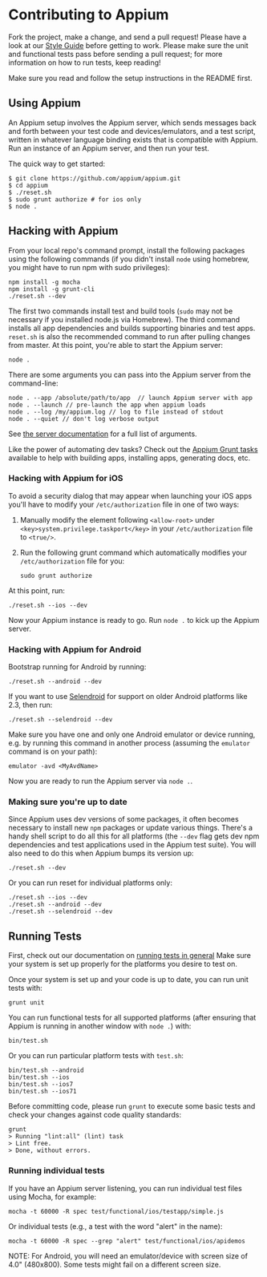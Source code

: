 # Contributing to Appium

Fork the project, make a change, and send a pull request! Please have a look at our
[Style Guide](https://github.com/appium/appium/blob/master/docs/style-guide.md) before getting to work.
Please make sure the unit and functional tests pass before sending a pull request; for more
information on how to run tests, keep reading!

Make sure you read and follow the setup instructions in the README first.

## Using Appium

An Appium setup involves the Appium server, which sends messages back and forth between
your test code and devices/emulators, and a test script, written in whatever language
binding exists that is compatible with Appium. Run an instance of an Appium server,
and then run your test.

The quick way to get started:

    $ git clone https://github.com/appium/appium.git
    $ cd appium
    $ ./reset.sh
    $ sudo grunt authorize # for ios only
    $ node .

## Hacking with Appium

From your local repo's command prompt, install the following packages using the
following commands (if you didn't install `node` using homebrew, you might have
to run npm with sudo privileges):

    npm install -g mocha
    npm install -g grunt-cli
    ./reset.sh --dev

The first two commands install test and build tools (`sudo` may not be necessary
if you installed node.js via Homebrew). The third command installs all app
dependencies and builds supporting binaries and test apps. `reset.sh` is also the
recommended command to run after pulling changes from master. At this point,
you're able to start the Appium server:

    node .

There are some arguments you can pass into the Appium server from the command-line:

    node . --app /absolute/path/to/app  // launch Appium server with app
    node . --launch // pre-launch the app when appium loads
    node . --log /my/appium.log // log to file instead of stdout
    node . --quiet // don't log verbose output

See [the server documentation](https://github.com/appium/appium/blob/master/docs/server-args.md)
for a full list of arguments.

Like the power of automating dev tasks? Check out the [Appium Grunt tasks](https://github.com/appium/appium/blob/master/docs/grunt.md)
available to help with building apps, installing apps, generating docs, etc.

### Hacking with Appium for iOS

To avoid a security dialog that may appear when launching your iOS apps you'll
have to modify your `/etc/authorization` file in one of two ways:

1. Manually modify the element following `<allow-root>` under `<key>system.privilege.taskport</key>`
   in your `/etc/authorization` file to `<true/>`.

2. Run the following grunt command which automatically modifies your
   `/etc/authorization` file for you:

       sudo grunt authorize

At this point, run:

    ./reset.sh --ios --dev

Now your Appium instance is ready to go. Run `node .` to kick up the Appium server.

### Hacking with Appium for Android

Bootstrap running for Android by running:

    ./reset.sh --android --dev

If you want to use [Selendroid](http://github.com/DominikDary/selendroid) for support on
older Android platforms like 2.3, then run:

    ./reset.sh --selendroid --dev

Make sure you have one and only one Android emulator or device running, e.g.
by running this command in another process (assuming the `emulator` command is
on your path):

    emulator -avd <MyAvdName>

Now you are ready to run the Appium server via `node .`.

### Making sure you're up to date

Since Appium uses dev versions of some packages, it often becomes necessary to
install new `npm` packages or update various things. There's a handy shell script
to do all this for all platforms (the `--dev` flag gets dev npm dependencies
and test applications used in the Appium test suite). You will also need to do
this when Appium bumps its version up:

    ./reset.sh --dev

Or you can run reset for individual platforms only:

    ./reset.sh --ios --dev
    ./reset.sh --android --dev
    ./reset.sh --selendroid --dev

## Running Tests

First, check out our documentation on [running tests in general](https://github.com/appium/appium/blob/master/docs/running-tests.md)
Make sure your system is set up properly for the platforms you desire to test
on.

Once your system is set up and your code is up to date, you can run unit tests
with:

    grunt unit

You can run functional tests for all supported platforms (after ensuring that
Appium is running in another window with `node .`) with:

    bin/test.sh

Or you can run particular platform tests with `test.sh`:

    bin/test.sh --android
    bin/test.sh --ios
    bin/test.sh --ios7
    bin/test.sh --ios71

Before committing code, please run `grunt` to execute some basic tests and check
your changes against code quality standards:

    grunt
    > Running "lint:all" (lint) task
    > Lint free.
    > Done, without errors.

### Running individual tests

If you have an Appium server listening, you can run individual test files using
Mocha, for example:

    mocha -t 60000 -R spec test/functional/ios/testapp/simple.js

Or individual tests (e.g., a test with the word "alert" in the name):

    mocha -t 60000 -R spec --grep "alert" test/functional/ios/apidemos

NOTE: For Android, you will need an emulator/device with screen size of 4.0"
(480x800). Some tests might fail on a different screen size.
